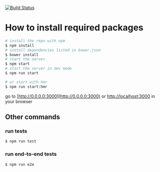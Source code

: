 [![Build Status](https://travis-ci.org/bulktrade/SMSC.svg?branch=master)](https://travis-ci.org/bulktrade/SMSC)

# How to install required packages
```bash
# install the repo with npm
$ npm install
# install dependencies listed in bower.json
$ bower install
# start the server
$ npm start
# start the server in dev mode 
$ npm run start

# or start with hmr
$ npm run start:hmr
```
go to [http://0.0.0.0:3000](http://0.0.0.0:3000) or [http://localhost:3000](http://localhost:3000) in your browser

## Other commands

### run tests
```bash
$ npm run test
```

### run end-to-end tests
```bash
$ npm run e2e
```